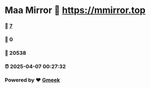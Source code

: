# Maa Mirror :link: https://mmirror.top 
### :page_facing_up: [7](https://mmirror.top/tag.html) 
### :speech_balloon: 0 
### :hibiscus: 20538 
### :alarm_clock: 2025-04-07 00:27:32 
### Powered by :heart: [Gmeek](https://github.com/Meekdai/Gmeek)
